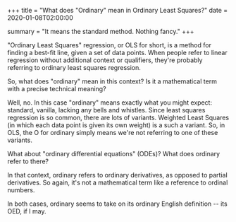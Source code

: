 +++
title = "What does \"Ordinary\" mean in Ordinary Least Squares?"
date = 2020-01-08T02:00:00

summary = "It means the standard method. Nothing fancy."
+++

"Ordinary Least Squares" regression, or OLS for short, is a method for finding a best-fit line, given a set of data points. When people refer to linear regression without additional context or qualifiers, they're probably referring to ordinary least squares regression.

So, what does "ordinary" mean in this context? Is it a mathematical term with a precise technical meaning?

Well, no. In this case "ordinary" means exactly what you might expect: standard, vanilla, lacking any bells and whistles. Since least squares regression is so common, there are lots of variants. Weighted Least Squares (in which each data point is given its own weight) is a such a variant. So, in OLS, the O for ordinary simply means we're not referring to one of these variants.

What about "ordinary differential equations" (ODEs)? What does ordinary refer to there?

In that context, ordinary refers to ordinary derivatives, as opposed to partial derivatives. So again, it's not a mathematical term like a reference to ordinal numbers.

In both cases, ordinary seems to take on its ordinary English definition -- its OED, if I may.
